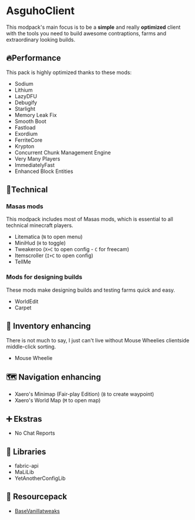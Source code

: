 # AsguhoClient
This modpack's main focus is to be a **simple** and really **optimized** client with the tools you need to build awesome contraptions, farms and extraordinary looking builds.
## 🔥Performance
This pack is highly optimized thanks to these mods:

- Sodium
- Lithium
- LazyDFU
- Debugify
- Starlight
- Memory Leak Fix
- Smooth Boot
- Fastload
- Exordium
- FerriteCore
- Krypton
- Concurrent Chunk Management Engine 
- Very Many Players
- ImmediatelyFast
- Enhanced Block Entities
## 🔧Technical
### Masas mods
This modpack includes most of Masas mods, which is essential to all technical minecraft players.

- Litematica (```N``` to open menu)
- MiniHud (```H``` to toggle)
- Tweakeroo (```X+C``` to open config - ```C``` for freecam)
- Itemscroller (```I+C``` to open config)
- TellMe
### Mods for designing builds
These mods make designing builds and testing farms quick and easy.

- WorldEdit
- Carpet
## 🎒 Inventory enhancing
There is not much to say, I just can't live without Mouse Wheelies clientside middle-click sorting.

- Mouse Wheelie
## 🗺️ Navigation enhancing

- Xaero's Minimap (Fair-play Edition) (```B``` to create waypoint)
- Xaero's World Map (```M``` to open map)
## ➕ Ekstras

- No Chat Reports
## 📑 Libraries

- fabric-api
- MaLiLib
- YetAnotherConfigLib
## 🎨 Resourcepack

- [BaseVanillatweaks](https://vanillatweaks.net/share/#ZN4rKG)
